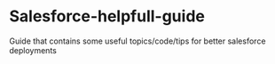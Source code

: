 # Salesforce-helpfull-guide
Guide that contains some useful topics/code/tips for better salesforce deployments
